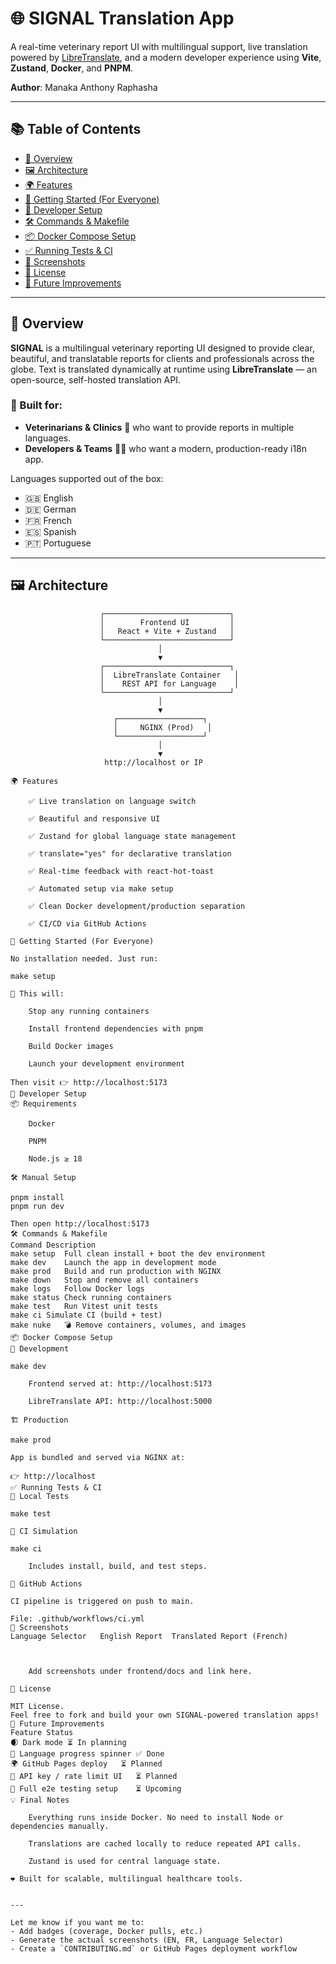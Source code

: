 # 🌐 SIGNAL Translation App

A real-time veterinary report UI with multilingual support, live translation powered by [LibreTranslate](https://libretranslate.com), and a modern developer experience using **Vite**, **Zustand**, **Docker**, and **PNPM**.

**Author**: Manaka Anthony Raphasha

---

## 📚 Table of Contents

- [📖 Overview](#📖-overview)
- [🖼️ Architecture](#🖼️-architecture)
- [🌍 Features](#🌍-features)
- [🚀 Getting Started (For Everyone)](#🚀-getting-started-for-everyone)
- [🔧 Developer Setup](#🔧-developer-setup)
- [🛠️ Commands & Makefile](#🛠️-commands--makefile)
- [📦 Docker Compose Setup](#📦-docker-compose-setup)
- [✅ Running Tests & CI](#✅-running-tests--ci)
- [📸 Screenshots](#📸-screenshots)
- [📄 License](#📄-license)
- [🚧 Future Improvements](#🚧-future-improvements)

---

## 📖 Overview

**SIGNAL** is a multilingual veterinary reporting UI designed to provide clear, beautiful, and translatable reports for clients and professionals across the globe. Text is translated dynamically at runtime using **LibreTranslate** — an open-source, self-hosted translation API.

### 👥 Built for:

- **Veterinarians & Clinics** 🏥 who want to provide reports in multiple languages.
- **Developers & Teams** 👨‍💻 who want a modern, production-ready i18n app.

Languages supported out of the box:
- 🇬🇧 English
- 🇩🇪 German
- 🇫🇷 French
- 🇪🇸 Spanish
- 🇵🇹 Portuguese

---

## 🖼️ Architecture

```text
                    ┌────────────────────────────┐
                    │        Frontend UI         │
                    │   React + Vite + Zustand   │
                    └────────────────────────────┘
                                 │
                                 ▼
                    ┌────────────────────────────┐
                    │  LibreTranslate Container   │
                    │    REST API for Language    │
                    └────────────────────────────┘
                                 │
                                 ▼
                       ┌───────────────────┐
                       │     NGINX (Prod)   │
                       └───────────────────┘
                                 │
                                 ▼
                     http://localhost or IP

🌍 Features

    ✅ Live translation on language switch

    ✅ Beautiful and responsive UI

    ✅ Zustand for global language state management

    ✅ translate="yes" for declarative translation

    ✅ Real-time feedback with react-hot-toast

    ✅ Automated setup via make setup

    ✅ Clean Docker development/production separation

    ✅ CI/CD via GitHub Actions

🚀 Getting Started (For Everyone)

No installation needed. Just run:

make setup

🔧 This will:

    Stop any running containers

    Install frontend dependencies with pnpm

    Build Docker images

    Launch your development environment

Then visit 👉 http://localhost:5173
🔧 Developer Setup
📦 Requirements

    Docker

    PNPM

    Node.js ≥ 18

🛠 Manual Setup

pnpm install
pnpm run dev

Then open http://localhost:5173
🛠️ Commands & Makefile
Command	Description
make setup	Full clean install + boot the dev environment
make dev	Launch the app in development mode
make prod	Build and run production with NGINX
make down	Stop and remove all containers
make logs	Follow Docker logs
make status	Check running containers
make test	Run Vitest unit tests
make ci	Simulate CI (build + test)
make nuke	💣 Remove containers, volumes, and images
📦 Docker Compose Setup
🧪 Development

make dev

    Frontend served at: http://localhost:5173

    LibreTranslate API: http://localhost:5000

🏗️ Production

make prod

App is bundled and served via NGINX at:

👉 http://localhost
✅ Running Tests & CI
🔬 Local Tests

make test

🧪 CI Simulation

make ci

    Includes install, build, and test steps.

🧬 GitHub Actions

CI pipeline is triggered on push to main.

File: .github/workflows/ci.yml
📸 Screenshots
Language Selector	English Report	Translated Report (French)
	
	

    Add screenshots under frontend/docs and link here.

📄 License

MIT License.
Feel free to fork and build your own SIGNAL-powered translation apps!
🚧 Future Improvements
Feature	Status
🌒 Dark mode	⏳ In planning
🔄 Language progress spinner	✅ Done
🌍 GitHub Pages deploy	⏳ Planned
🔐 API key / rate limit UI	⏳ Planned
🧪 Full e2e testing setup	⏳ Upcoming
💡 Final Notes

    Everything runs inside Docker. No need to install Node or dependencies manually.

    Translations are cached locally to reduce repeated API calls.

    Zustand is used for central language state.

❤️ Built for scalable, multilingual healthcare tools.


---

Let me know if you want me to:
- Add badges (coverage, Docker pulls, etc.)
- Generate the actual screenshots (EN, FR, Language Selector)
- Create a `CONTRIBUTING.md` or GitHub Pages deployment workflow
